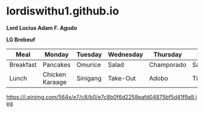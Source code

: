 # lordiswithu1.github.io
**Lord Lucius Adam F. Agudo**

**LG Brebeuf**

| Meal |Monday | Tuesday | Wednesday | Thursday | Friday |
|------|-------|---------|-----------|----------|--------|
| Breakfast| Pancakes | Omurice | Salad | Champorado | Sandwich |
| Lunch | Chicken Karaage | Sinigang | Take-Out | Adobo | Tinola |

https://i.pinimg.com/564x/e7/c8/b0/e7c8b0f6d2258eafd04875bf5d41f9a9.jpg
